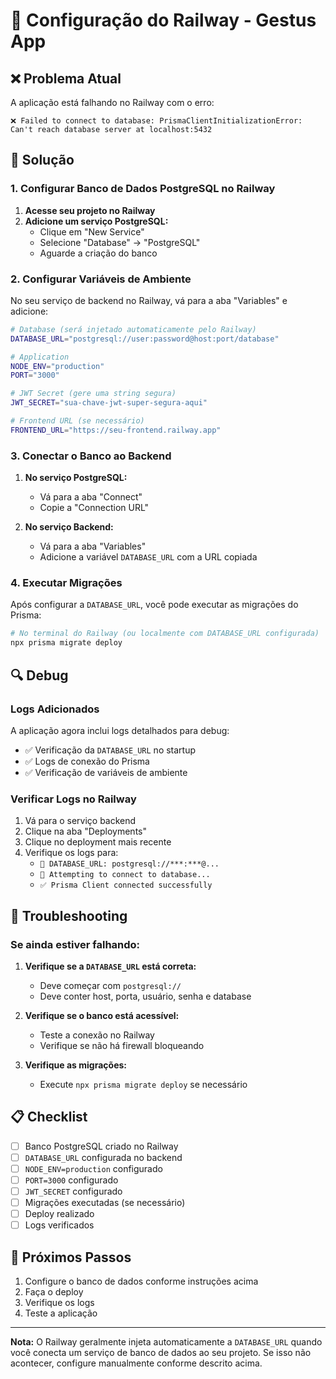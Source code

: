 # 🚀 Configuração do Railway - Gestus App

## ❌ Problema Atual
A aplicação está falhando no Railway com o erro:
```
❌ Failed to connect to database: PrismaClientInitializationError: Can't reach database server at localhost:5432
```

## 🔧 Solução

### 1. Configurar Banco de Dados PostgreSQL no Railway

1. **Acesse seu projeto no Railway**
2. **Adicione um serviço PostgreSQL:**
   - Clique em "New Service"
   - Selecione "Database" → "PostgreSQL"
   - Aguarde a criação do banco

### 2. Configurar Variáveis de Ambiente

No seu serviço de backend no Railway, vá para a aba "Variables" e adicione:

```bash
# Database (será injetado automaticamente pelo Railway)
DATABASE_URL="postgresql://user:password@host:port/database"

# Application
NODE_ENV="production"
PORT="3000"

# JWT Secret (gere uma string segura)
JWT_SECRET="sua-chave-jwt-super-segura-aqui"

# Frontend URL (se necessário)
FRONTEND_URL="https://seu-frontend.railway.app"
```

### 3. Conectar o Banco ao Backend

1. **No serviço PostgreSQL:**
   - Vá para a aba "Connect"
   - Copie a "Connection URL"

2. **No serviço Backend:**
   - Vá para a aba "Variables"
   - Adicione a variável `DATABASE_URL` com a URL copiada

### 4. Executar Migrações

Após configurar a `DATABASE_URL`, você pode executar as migrações do Prisma:

```bash
# No terminal do Railway (ou localmente com DATABASE_URL configurada)
npx prisma migrate deploy
```

## 🔍 Debug

### Logs Adicionados
A aplicação agora inclui logs detalhados para debug:

- ✅ Verificação da `DATABASE_URL` no startup
- ✅ Logs de conexão do Prisma
- ✅ Verificação de variáveis de ambiente

### Verificar Logs no Railway
1. Vá para o serviço backend
2. Clique na aba "Deployments"
3. Clique no deployment mais recente
4. Verifique os logs para:
   - `🔗 DATABASE_URL: postgresql://***:***@...`
   - `🔄 Attempting to connect to database...`
   - `✅ Prisma Client connected successfully`

## 🚨 Troubleshooting

### Se ainda estiver falhando:

1. **Verifique se a `DATABASE_URL` está correta:**
   - Deve começar com `postgresql://`
   - Deve conter host, porta, usuário, senha e database

2. **Verifique se o banco está acessível:**
   - Teste a conexão no Railway
   - Verifique se não há firewall bloqueando

3. **Verifique as migrações:**
   - Execute `npx prisma migrate deploy` se necessário

## 📋 Checklist

- [ ] Banco PostgreSQL criado no Railway
- [ ] `DATABASE_URL` configurada no backend
- [ ] `NODE_ENV=production` configurado
- [ ] `PORT=3000` configurado
- [ ] `JWT_SECRET` configurado
- [ ] Migrações executadas (se necessário)
- [ ] Deploy realizado
- [ ] Logs verificados

## 🎯 Próximos Passos

1. Configure o banco de dados conforme instruções acima
2. Faça o deploy
3. Verifique os logs
4. Teste a aplicação

---

**Nota:** O Railway geralmente injeta automaticamente a `DATABASE_URL` quando você conecta um serviço de banco de dados ao seu projeto. Se isso não acontecer, configure manualmente conforme descrito acima.
